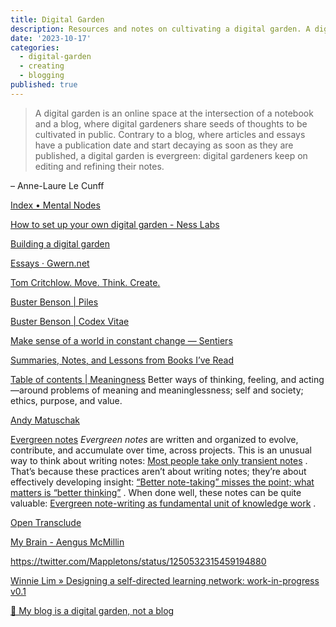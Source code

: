 ```yaml
---
title: Digital Garden
description: Resources and notes on cultivating a digital garden. A digital garden is an online space at the intersection of a notebook and a blog, where digital gardeners share seeds of thoughts to be cultivated in public.
date: '2023-10-17'
categories:
  - digital-garden
  - creating
  - blogging
published: true
---
```


>A digital garden is an online space at the intersection of a notebook and a blog, where digital gardeners share seeds of thoughts to be cultivated in public. Contrary to a blog, where articles and essays have a publication date and start decaying as soon as they are published, a digital garden is evergreen: digital gardeners keep on editing and refining their notes.

– Anne-Laure Le Cunff

[Index • Mental Nodes](https://www.mentalnodes.com)

[How to set up your own digital garden - Ness Labs](https://nesslabs.com/digital-garden-set-up)

[Building a digital garden](https://tomcritchlow.com/2019/02/17/building-digital-garden/)

[Essays · Gwern.net](https://www.gwern.net/index)

[Tom Critchlow. Move. Think. Create.](https://t.co/QnXw0vzbMG?amp=1)

[Buster Benson  | Piles](https://busterbenson.com/piles/)

[Buster Benson  | Codex Vitae](https://busterbenson.com/beliefs/)

[Make sense of a world in constant change — Sentiers](https://sentiers.media)

[Summaries, Notes, and Lessons from Books I’ve Read](https://www.nateliason.com/notes)

[Table of contents | Meaningness](https://meaningness.com) Better ways of thinking, feeling, and acting—around problems of meaning and meaninglessness; self and society; ethics, purpose, and value.

[Andy Matuschak](https://andymatuschak.org)

[Evergreen notes](https://notes.andymatuschak.org/Evergreen_notes) *Evergreen notes* are written and organized to evolve, contribute, and accumulate over time, across projects. This is an unusual way to think about writing notes:  [Most people take only transient notes](https://notes.andymatuschak.org/z2ZAGQBHuJ2u9WrtAQHAEHcCZTtqpsGkAsrD1) . That’s because these practices aren’t about writing notes; they’re about effectively developing insight:  [“Better note-taking” misses the point; what matters is “better thinking”](https://notes.andymatuschak.org/z7kEFe6NfUSgtaDuUjST1oczKKzQQeQWk4Dbc) . When done well, these notes can be quite valuable:  [Evergreen note-writing as fundamental unit of knowledge work](https://notes.andymatuschak.org/z3SjnvsB5aR2ddsycyXofbYR7fCxo7RmKW2be) .

[Open Transclude](https://subpixel.space/entries/open-transclude/)

[My Brain - Aengus McMillin](https://aengusmcmillin.com/brain)


https://twitter.com/Mappletons/status/1250532315459194880

[Winnie Lim » Designing a self-directed learning network: work-in-progress v0.1](https://winnielim.org/experiments/learning/designing-a-self-directed-learning-network-work-in-progress-v0-1/)

[🌱 My blog is a digital garden, not a blog](https://joelhooks.com/digital-garden)